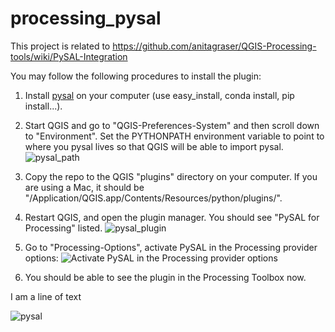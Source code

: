 # processing_pysal

This project is related to https://github.com/anitagraser/QGIS-Processing-tools/wiki/PySAL-Integration

You may follow the following procedures to install the plugin:

1. Install [pysal](https://github.com/pysal/pysal) on your computer (use easy_install, conda install, pip install...).

2. Start QGIS and go to "QGIS-Preferences-System" and then scroll down to "Environment". Set the PYTHONPATH environment variable to point to where you pysal lives 
so that QGIS will be able to import pysal. 
![pysal_path](png/pysal_path.png)

3. Copy the repo to the QGIS "plugins" directory on your computer. If you are using a Mac, it should be "/Application/QGIS.app/Contents/Resources/python/plugins/".

4. Restart QGIS, and open the plugin manager. You should see "PySAL for Processing" listed. 
![pysal_plugin](png/pysal_plugin.png)

5. Go to "Processing-Options", activate PySAL in the Processing provider options: 
![Activate PySAL in the Processing provider options](https://underdark.files.wordpress.com/2015/05/screenshot-2015-05-31-21-24-15.png)

6. You should be able to see the plugin in the Processing Toolbox now. 

I am a line of text

![pysal](png/pysal.png)
